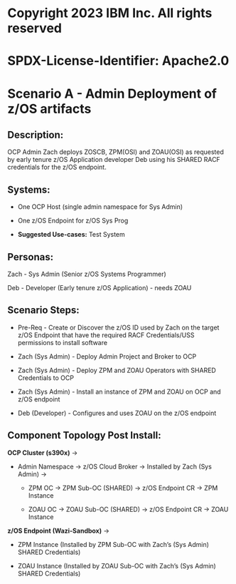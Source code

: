 #
# Copyright 2023 IBM Inc. All rights reserved
# SPDX-License-Identifier: Apache2.0
#

# Scenario A - Admin Deployment of z/OS artifacts

## Description:
OCP Admin Zach deploys ZOSCB,  ZPM(OSI) and ZOAU(OSI) as requested by early tenure z/OS Application developer Deb using his SHARED RACF credentials for the z/OS endpoint.

## Systems:

- One OCP Host (single admin namespace for Sys Admin)

- One z/OS Endpoint for z/OS Sys Prog

- **Suggested Use-cases:** Test System

## Personas:

Zach - Sys Admin (Senior z/OS Systems Programmer)

Deb - Developer (Early tenure z/OS Application) - needs ZOAU

## Scenario Steps:

- Pre-Req - Create or Discover the z/OS ID used by Zach on the target z/OS Endpoint that have the required RACF Credentials/USS permissions to install software

- Zach (Sys Admin) - Deploy Admin Project and Broker to OCP

- Zach (Sys Admin) - Deploy ZPM and ZOAU Operators with SHARED Credentials to OCP

- Zach (Sys Admin) - Install an instance of ZPM and ZOAU on OCP and z/OS endpoint

- Deb (Developer) - Configures and uses ZOAU on the z/OS endpoint

## Component Topology Post Install:

**OCP Cluster (s390x)** →

- Admin Namespace → z/OS Cloud Broker → Installed by Zach (Sys Admin) →

  - ZPM OC → ZPM Sub-OC (SHARED) → z/OS Endpoint CR → ZPM Instance

  - ZOAU OC → ZOAU Sub-OC (SHARED) → z/OS Endpoint CR → ZOAU Instance

**z/OS Endpoint (Wazi-Sandbox)** →

- ZPM Instance (Installed by ZPM Sub-OC with Zach’s (Sys Admin) SHARED Credentials)

- ZOAU Instance (Installed by ZOAU Sub-OC with Zach’s (Sys Admin) SHARED Credentials)


